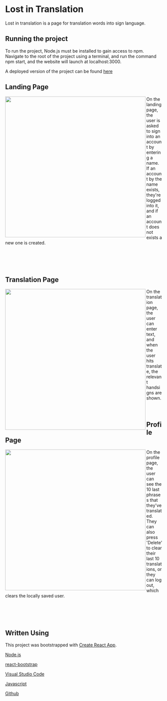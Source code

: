 # Lost in Translation

Lost in translation is a page for translation words into sign language.

## Running the project

To run the project, Node.js must be installed to gain access to npm. Navigate to the root of the project using a terminal, and run the command npm start, and the website will launch at localhost:3000. 

A deployed version of the project can be found [here](https://assignment-2-tau.vercel.app/)

## Landing Page
<img align="left" width=450 src="https://i.imgur.com/MBJj3of.png"> On the landing page, the user is asked to sign into an account by entering a name. If an account by the name exists, they're logged into it, and if an account does not exists a new one is created. 
<br>
<br>
<br>
<br>
<br>

## Translation Page
<img align="left" width=450 src="https://i.imgur.com/TQ9pMxM.png"> On the translation page, the user can enter text, and when the user hits translate, the relevant handsigns are shown. 
<br>
<br>
<br>

## Profile Page
<img align="left" width=450 src="https://i.imgur.com/9IPC53z.png"> On the profile page, the user can see the 10 last phrases that they've translated. They can also press 'Delete' to clear their last 10 translations, or they can log out, which clears the locally saved user. 
<br>
<br>
<br>
<br>
<br>

## Written Using
This project was bootstrapped with [Create React App](https://github.com/facebook/create-react-app).

[Node.js](https://nodejs.org/en/)

[react-bootstrap](https://react-bootstrap.github.io)

[Visual Studio Code](https://code.visualstudio.com)

[Javascript](https://getbootstrap.com/)

[Github](https://github.com/)